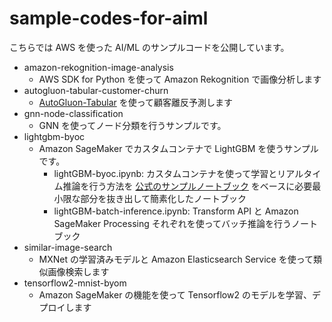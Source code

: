# sample-codes-for-aiml
こちらでは AWS を使った AI/ML のサンプルコードを公開しています。

- amazon-rekognition-image-analysis
  - AWS SDK for Python を使って Amazon Rekognition で画像分析します
- autogluon-tabular-customer-churn
  - [AutoGluon-Tabular](https://auto.gluon.ai/stable/tutorials/tabular_prediction/index.html) を使って顧客離反予測します
- gnn-node-classification
  - GNN を使ってノード分類を行うサンプルです。
- lightgbm-byoc
  - Amazon SageMaker でカスタムコンテナで LightGBM を使うサンプルです。
    - lightGBM-byoc.ipynb: カスタムコンテナを使って学習とリアルタイム推論を行う方法を [公式のサンプルノートブック](https://github.com/aws-samples/amazon-sagemaker-script-mode/blob/master/lightgbm-byo/lightgbm-byo.ipynb) をベースに必要最小限な部分を抜き出して簡素化したノートブック
    - lightGBM-batch-inference.ipynb: Transform API と Amazon SageMaker Processing それぞれを使ってバッチ推論を行うノートブック
- similar-image-search
  - MXNet の学習済みモデルと Amazon Elasticsearch Service を使って類似画像検索します
- tensorflow2-mnist-byom
  - Amazon SageMaker の機能を使って Tensorflow2 のモデルを学習、デプロイします